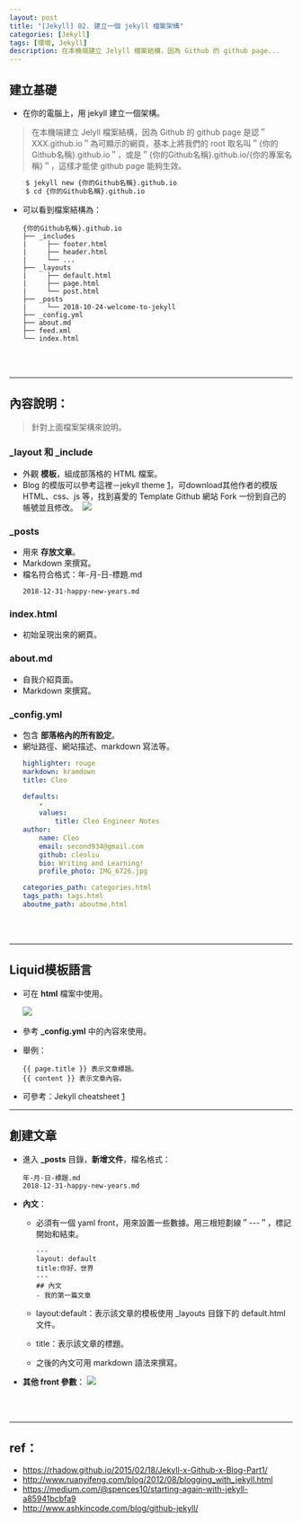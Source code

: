 ```yaml
---
layout: post
title: "[Jekyll] 02. 建立一個 jekyll 檔案架構"
categories: [Jekyll]
tags: [環境, Jekyll]
description: 在本機端建立 Jelyll 檔案結構，因為 Github 的 github page...
---
```


## 建立基礎

- 在你的電腦上，用 jekyll 建立一個架構。

> 在本機端建立 Jelyll 檔案結構，因為 Github 的 github page 是認＂XXX.github.io＂為可顯示的網頁，基本上將我們的 root 取名叫＂{你的Github名稱}.github.io＂，或是＂{你的Github名稱}.github.io/{你的專案名稱}＂，這樣才能使 github page 能夠生效。

```bash
    $ jekyll new {你的Github名稱}.github.io
    $ cd {你的Github名稱}.github.io
```

- 可以看到檔案結構為：

    ```
    {你的Github名稱}.github.io
    ├── _includes
    |	  ├── footer.html
    |	  ├── header.html
    |	  └── ...
    ├── _layouts
    |	  ├── default.html
    |	  ├── page.html
    |	  └── post.html
    ├── _posts
    |	  └── 2018-10-24-welcome-to-jekyll
    ├── _config.yml
    ├── about.md
    ├── feed.xml
    └── index.html
    ```

<br/><br/>

***

## 內容說明：

> 針對上面檔案架構來說明。

### _layout 和 _include

- 外觀 **模板**，組成部落格的 HTML 檔案。
- Blog 的模版可以參考這裡－jekyll theme [1](http://jekyllthemes.org/)，可download其他作者的模版 HTML、css、js 等，找到喜愛的 Template Github 網站 Fork 一份到自己的帳號並且修改。
​
![](https://s3.amazonaws.com/notejoy/note_images/154248.1.Image%202018-10-24%20at%20%E4%B8%8B%E5%8D%886.47.41.png)

### _posts

- 用來 **存放文章**。
- Markdown 來撰寫。
- 檔名符合格式：年-月-日-標題.md
    ```
  2018-12-31-happy-new-years.md
    ```

### index.html

- 初始呈現出來的網頁。

### about.md

- 自我介紹頁面。
- Markdown 來撰寫。

### _config.yml

- 包含 **部落格內的所有設定**。
- 網址路徑、網站描述、markdown 寫法等。
    ```yml
    highlighter: rouge
    markdown: kramdown
    title: Cleo

    defaults:
        -
        values:
            title: Cleo Engineer Notes
    author:
        name: Cleo
        email: second934@gmail.com
        github: cleoliu
        bio: Writing and Learning!
        profile_photo: IMG_6726.jpg
    
    categories_path: categories.html
    tags_path: tags.html
    aboutme_path: aboutme.html
    ```

<br/><br/>

***

## Liquid模板語言

- 可在 **html** 檔案中使用。
    
    ![](https://s3.amazonaws.com/notejoy/note_images/154248.1.Image%202018-10-25%20at%20%E4%B8%8A%E5%8D%889.47.23.png)​

- 參考 **_config.yml** 中的內容來使用。
- 舉例：
    ```
    {{ page.title }} 表示文章標題。
    {{ content }} 表示文章內容。
    ```
- 可參考：Jekyll cheatsheet [1](https://devhints.io/jekyll)

***

## 創建文章

- 進入 **_posts** 目錄，**新增文件**，檔名格式：
    ```
    年-月-日-標題.md  
    2018-12-31-happy-new-years.md
    ```

- **內文**：
    - 必須有一個 yaml front，用來設置一些數據。用三根短劃線＂---＂，標記開始和結束。
        ```
        --- 
        layout: default 
        title:你好，世界
        ---
        ## 內文
        - 我的第一篇文章
        ```

    - layout:default：表示該文章的模板使用 _layouts 目錄下的 default.html 文件。
    - title：表示該文章的標題。
    - 之後的內文可用 markdown 語法來撰寫。

- **其他 front 參數**：
    ![](https://s3.amazonaws.com/notejoy/note_images/154248.1.2018-10-25%20%E4%B8%8B%E5%8D%88%2006-16-35.jpg)



<br/><br/>

***

## ref：
- https://rhadow.github.io/2015/02/18/Jekyll-x-Github-x-Blog-Part1/
- http://www.ruanyifeng.com/blog/2012/08/blogging_with_jekyll.html
- https://medium.com/@spences10/starting-again-with-jekyll-a85941bcbfa9
- http://www.ashkincode.com/blog/github-jekyll/
